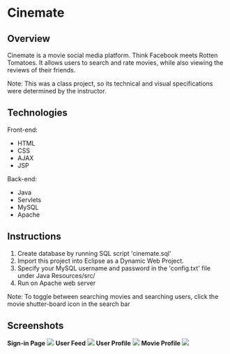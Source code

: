 # Cinemate

## Overview
Cinemate is a movie social media platform.  Think Facebook meets Rotten Tomatoes.  It allows users to search and rate movies, while also viewing the reviews of their friends.

Note: This was a class project, so its technical and visual specifications were determined by the instructor.

## Technologies
Front-end:
* HTML
* CSS
* AJAX
* JSP

Back-end:
* Java
* Servlets
* MySQL
* Apache

## Instructions
1. Create database by running SQL script 'cinemate.sql'
2. Import this project into Eclipse as a Dynamic Web Project.
3. Specify your MySQL username and password in the 'config.txt' file under Java Resources/src/
4. Run on Apache web server

Note: To toggle between searching movies and searching users, click the movie shutter-board icon in the search bar

## Screenshots
**Sign-in Page**
![](https://cloud.githubusercontent.com/assets/21178976/26017858/a71036cc-3720-11e7-93fd-2164b170f7c5.png)
**User Feed**
![](https://cloud.githubusercontent.com/assets/21178976/26017857/a70da074-3720-11e7-987b-4b4e354ca643.png)
**User Profile**
![](https://cloud.githubusercontent.com/assets/21178976/26017860/a72dcb60-3720-11e7-9af9-731ecf84302a.png)
**Movie Profile**
![](https://cloud.githubusercontent.com/assets/21178976/26017859/a72dbee0-3720-11e7-97fd-8026b5ad03c0.png)
